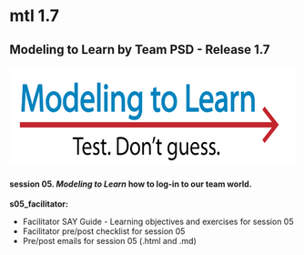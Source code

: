 # mtl 1.7
## Modeling to Learn by Team PSD - Release 1.7

<img src = "https://github.com/lzim/teampsd/blob/teampsd_style/mtl_logo/mtl_testdontguess_sm.png"
     height = "175" width = "650">  

#### session 05. *Modeling to Learn* how to log-in to our **team world**.

**s05_facilitator:**  
  + Facilitator SAY Guide - Learning objectives and exercises for session 05
  + Facilitator pre/post checklist for session 05
  + Pre/post emails for session 05 (.html and .md)
